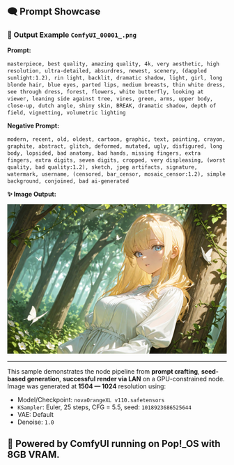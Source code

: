 ## 🗨️ Prompt Showcase

### 📸 Output Example `ComfyUI_00001_.png`

**Prompt:**

```
masterpiece, best quality, amazing quality, 4k, very aesthetic, high resolution, ultra-detailed, absurdres, newest, scenery, (dappled sunlight:1.2), rin light, backlit, dramatic shadow, light, girl, long blonde hair, blue eyes, parted lips, medium breasts, thin white dress, see through dress, forest, flowers, white butterfly, looking at viewer, leaning side against tree, vines, green, arms, upper body, close-up, dutch angle, shiny skin, BREAK, dramatic shadow, depth of field, vignetting, volumetric lighting
```

**Negative Prompt:**

```
modern, recent, old, oldest, cartoon, graphic, text, painting, crayon, graphite, abstract, glitch, deformed, mutated, ugly, disfigured, long body, lopsided, bad anatomy, bad hands, missing fingers, extra fingers, extra digits, seven digits, cropped, very displeasing, (worst quality, bad quality:1.2), sketch, jpeg artifacts, signature, watermark, username, (censored, bar_censor, mosaic_censor:1.2), simple background, conjoined, bad ai-generated
```

**✨ Image Output:**

![ComfyUI_00001_](../image_outputs/ComfyUI_00003_.png)

---

This sample demonstrates the node pipeline from **prompt crafting**, **seed-based generation**, **successful render via LAN** on a GPU-constrained node.  
Image was generated at **1504 — 1024** resolution using:
- Model/Checkpoint: `novaOrangeXL v110.safetensors`
- `KSampler`: Euler, 25 steps, CFG = 5.5, seed: `1018923686525644`
- VAE: Default
- Denoise: `1.0`

## 🔧 Powered by ComfyUI running on Pop!_OS with 8GB VRAM.
